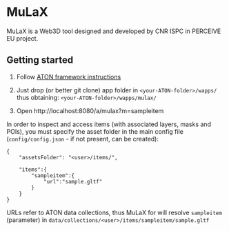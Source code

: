 # MuLaX
MuLaX is a Web3D tool designed and developed by CNR ISPC in PERCEIVE EU project.

## Getting started
1) Follow [ATON framework instructions](https://github.com/phoenixbf/aton)

2) Just drop (or better git clone) app folder in `<your-ATON-folder>/wapps/` thus obtaining: `<your-ATON-folder>/wapps/mulax/`
3) Open http://localhost:8080/a/mulax?m=sampleitem

In order to inspect and access items (with associated layers, masks and POIs), you must specify the asset folder in the main config file (`config/config.json` - if not present, can be created):

```
{
    "assetsFolder": "<user>/items/",

    "items":{
        "sampleitem":{
            "url":"sample.gltf"
        }
    }
}

```

URLs refer to ATON data collections, thus MuLaX for will resolve `sampleitem` (parameter) in `data/collections/<user>/items/sampleitem/sample.gltf`
